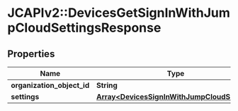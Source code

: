 # JCAPIv2::DevicesGetSignInWithJumpCloudSettingsResponse

## Properties
Name | Type | Description | Notes
------------ | ------------- | ------------- | -------------
**organization_object_id** | **String** |  | [optional] 
**settings** | [**Array&lt;DevicesSignInWithJumpCloudSetting&gt;**](DevicesSignInWithJumpCloudSetting.md) |  | [optional] 

